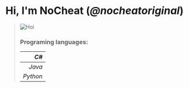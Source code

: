 # Hi, I'm __NoCheat__ (_@nocheatoriginal_)

> ![](https://abload.de/img/macpfpdyko4.png "Hoi")
> 
> ### Programing languages: 
> |     _C#_ |
> |---------:|
> |   _Java_ |
> | _Python_ |
